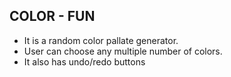 ## COLOR - FUN

* It is a random color pallate generator.
* User can choose any multiple number of colors.
* It also has undo/redo buttons